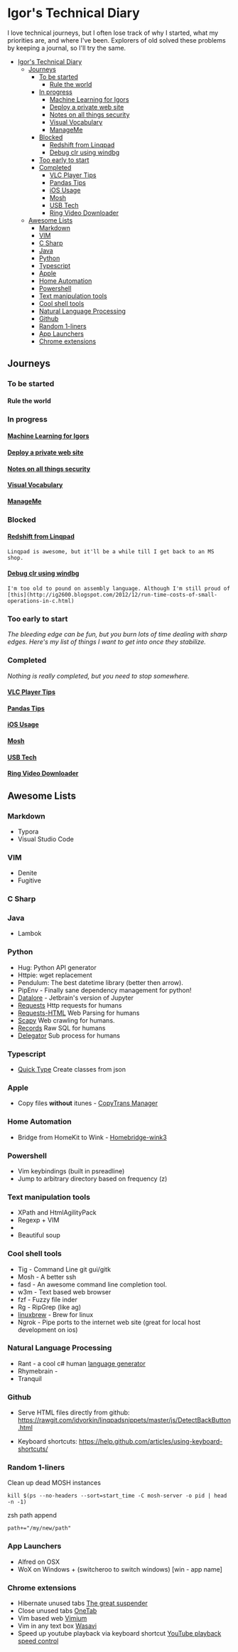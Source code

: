 # Igor's Technical Diary

I love technical journeys, but I often lose track of why I started, what my priorities are, and where I've been. Explorers of old solved these problems by keeping a journal, so I'll try the same.

<!-- TOC -->

- [Igor's Technical Diary](#igors-technical-diary)
    - [Journeys](#journeys)
        - [To be started](#to-be-started)
            - [Rule the world](#rule-the-world)
        - [In progress](#in-progress)
            - [Machine Learning for Igors](#machine-learning-for-igors)
            - [Deploy a private web site](#deploy-a-private-web-site)
            - [Notes on all things security](#notes-on-all-things-security)
            - [Visual Vocabulary](#visual-vocabulary)
            - [ManageMe](#manageme)
        - [Blocked](#blocked)
            - [Redshift from Linqpad](#redshift-from-linqpad)
            - [Debug clr using windbg](#debug-clr-using-windbg)
        - [Too early to start](#too-early-to-start)
        - [Completed](#completed)
            - [VLC Player Tips](#vlc-player-tips)
            - [Pandas Tips](#pandas-tips)
            - [iOS Usage](#ios-usage)
            - [Mosh](#mosh)
            - [USB Tech](#usb-tech)
            - [Ring Video Downloader](#ring-video-downloader)
    - [Awesome Lists](#awesome-lists)
        - [Markdown](#markdown)
        - [VIM](#vim)
        - [C Sharp](#c-sharp)
        - [Java](#java)
        - [Python](#python)
        - [Typescript](#typescript)
        - [Apple](#apple)
        - [Home Automation](#home-automation)
        - [Powershell](#powershell)
        - [Text manipulation tools](#text-manipulation-tools)
        - [Cool shell tools](#cool-shell-tools)
        - [Natural Language Processing](#natural-language-processing)
        - [Github](#github)
        - [Random 1-liners](#random-1-liners)
        - [App Launchers](#app-launchers)
        - [Chrome extensions](#chrome-extensions)

<!-- /TOC -->

## Journeys

### To be started

#### Rule the world

### In progress

#### [Machine Learning for Igors](notes/machine-learning.md)

#### [Deploy a private web site](notes/private_web_site.md)

#### [Notes on all things security](notes/better-security-design.md)

#### [Visual Vocabulary](notes/visual-vocabulary.md)

#### [ManageMe](https://github.com/idvorkin/manage-me)

### Blocked

#### [Redshift from Linqpad](notes/linqpad_from_redshift.md)

    Linqpad is awesome, but it'll be a while till I get back to an MS shop.

#### [Debug clr using windbg](notes/windbg.md)

    I'm too old to pound on assembly language. Although I'm still proud of [this](http://ig2600.blogspot.com/2012/12/run-time-costs-of-small-operations-in-c.html)

### Too early to start

_The bleeding edge can be fun, but you burn lots of time dealing with sharp edges. Here's my list of things I want to get into once they stabilize._

### Completed

_Nothing is really completed, but you need to stop somewhere._

#### [VLC Player Tips](notes/vlc_player.md)

#### [Pandas Tips](notes/pandas-tutorial.md)

#### [iOS Usage](notes/ios.md)

#### [Mosh](notes/mosh.md)

#### [USB Tech](notes/usbtech.md)

#### [Ring Video Downloader](notes/ring-video-download.md)

## Awesome Lists

### Markdown

-   Typora
-   Visual Studio Code

### VIM

-   Denite
-   Fugitive

### C Sharp

### Java

-   Lambok

### Python

-   Hug: Python API generator
-   Httpie: wget replacement
-   Pendulum: The best datetime library (better then arrow).
-   PipEnv - Finally sane dependency management for python!
-   [Datalore](https://datalore.io/) - Jetbrain's version of Jupyter
-   [Requests](http://docs.python-requests.org/en/master/) Http requests for humans
-   [Requests-HTML](https://github.com/kennethreitz/requests-html) Web Parsing for humans
-   [Scapy](https://scrapy.org/) Web crawling for humans.
-   [Records](https://github.com/kennethreitz/records) Raw SQL for humans
-   [Delegator](https://github.com/kennethreitz/delegator.py) Sub process for humans

### Typescript

-   [Quick Type](https://quicktype.io/?l=cs&r=json2csharp) Create classes from json

### Apple

-   Copy files **without** itunes - [CopyTrans Manager](https://www.copytrans.net/copytransmanager/)

### Home Automation

-   Bridge from HomeKit to Wink - [Homebridge-wink3](https://github.com/sibartlett/homebridge-wink3)

### Powershell

-   Vim keybindings (built in psreadline)
-   Jump to arbitrary directory based on frequency (z)

### Text manipulation tools

-   XPath and HtmlAgilityPack
-   Regexp + VIM
-
-   Beautiful soup

### Cool shell tools

-   Tig - Command Line git gui/gitk
-   Mosh - A better ssh
-   fasd - An awesome command line completion tool.
-   w3m - Text based web browser
-   fzf - Fuzzy file inder
-   Rg - RipGrep (like ag)
-   [linuxbrew](http://linuxbrew.sh/) - Brew for linux
-   Ngrok - Pipe ports to the internet web site (great for local host development on ios)


### Natural Language Processing

-   Rant - a cool c# human [language generator](http://berkin.me/rant/)
-   Rhymebrain -
-   Tranquil

### Github

-   Serve HTML files directly from github: https://rawgit.com/idvorkin/linqpadsnippets/master/js/DetectBackButton.html

-   Keyboard shortcuts: https://help.github.com/articles/using-keyboard-shortcuts/

### Random 1-liners

Clean up dead MOSH instances

    kill $(ps --no-headers --sort=start_time -C mosh-server -o pid | head -n -1)

zsh path append

    path+="/my/new/path"

### App Launchers

-   Alfred on OSX
-   WoX on Windows + (switcheroo to switch windows) [win - app name]

### Chrome extensions

-   Hibernate unused tabs [The great suspender](https://chrome.google.com/webstore/detail/the-great-suspender/klbibkeccnjlkjkiokjodocebajanakg?hl=en)
-   Close unused tabs [OneTab](https://chrome.google.com/webstore/detail/onetab/chphlpgkkbolifaimnlloiipkdnihall?hl=en)
-   Vim based web [Vimium](https://chrome.google.com/webstore/detail/vimium/dbepggeogbaibhgnhhndojpepiihcmeb?hl=en)
-   Vim in any text box [Wasavi](https://chrome.google.com/webstore/detail/wasavi/dgogifpkoilgiofhhhodbodcfgomelhe)
-   Speed up youtube playback via keyboard shortcut [YouTube playback speed control](https://chrome.google.com/webstore/detail/youtube-playback-speed-co/hdannnflhlmdablckfkjpleikpphncik)
